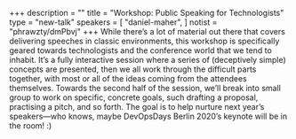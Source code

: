 +++
description = ""
title = "Workshop: Public Speaking for Technologists"
type = "new-talk"
speakers = [
        "daniel-maher",
]
notist = "phrawzty/dmPbvj"
+++
While there’s a lot of material out there that covers delivering speeches in classic environments, this workshop is specifically geared towards technologists and the conference world that we tend to inhabit. It’s a fully interactive session where a series of (deceptively simple) concepts are presented, then we all work through the difficult parts together, with most or all of the ideas coming from the attendees themselves. Towards the second half of the session, we’ll break into small group to work on specific, concrete goals, such drafting a proposal, practising a pitch, and so forth. The goal is to help nurture next year’s speakers—who knows, maybe DevOpsDays Berlin 2020’s keynote will be in the room! :)